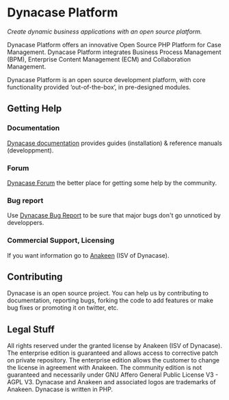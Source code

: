 Dynacase Platform  
=================

_Create dynamic business applications with an open source platform._  

Dynacase Platform offers an innovative Open Source PHP Platform for Case Management. Dynacase Platform integrates Business Process Management (BPM), Enterprise Content Management (ECM) and Collaboration Management.  

Dynacase Platform is an open source development platform, with core functionality provided ‘out-of-the-box’, in pre-designed modules.

Getting Help
------------

### Documentation 

[Dynacase documentation](http://www.dynacase.org/) provides guides (installation) & reference manuals (developpment).

### Forum 

[Dynacase Forum](http://forum.dynacase.org/) the better place for getting some help by the community.  

### Bug report

Use [Dynacase Bug Report](http://dev.dynacase.org/) to be sure that major bugs don't go unnoticed by developpers. 

### Commercial Support, Licensing

If you want information go to [Anakeen](http://anakeen.com) (ISV of Dynacase).


Contributing
------------

Dynacase is an open source project. You can help us by contributing to documentation, reporting bugs, forking the code to add features or make bug fixes or promoting it on twitter, etc.


Legal Stuff
-----------

All rights reserved under the granted license by Anakeen (ISV of Dynacase).
The enterprise edition is guaranteed and allows access to corrective patch on private repository.
The enterprise edition allows the customer to change the license in agreement with Anakeen.
The community edition is not guaranteed and necessarily under GNU Affero General Public License V3 - AGPL V3.
Dynacase and Anakeen and associated logos are trademarks of Anakeen.
Dynacase is written in PHP.  